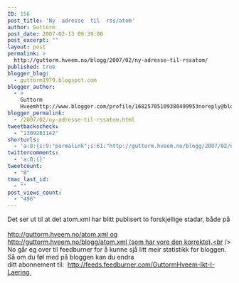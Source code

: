 ```yaml
---
ID: 156
post_title: 'Ny  adresse  til  rss/atom'
author: Guttorm
post_date: 2007-02-13 09:39:00
post_excerpt: ""
layout: post
permalink: >
  http://guttorm.hveem.no/blogg/2007/02/ny-adresse-til-rssatom/
published: true
blogger_blog:
  - guttorm1979.blogspot.com
blogger_author:
  - >
    Guttorm
    Hveemhttp://www.blogger.com/profile/16825705109380499953noreply@blogger.com
blogger_permalink:
  - /2007/02/ny-adresse-til-rssatom.html
tweetbackscheck:
  - "1309281142"
shorturls:
  - 'a:8:{s:9:"permalink";s:61:"http://guttorm.hveem.no/blogg/2007/02/ny-adresse-til-rssatom/";s:7:"tinyurl";s:25:"http://tinyurl.com/csvs5g";s:4:"isgd";s:17:"http://is.gd/h319";s:5:"bitly";s:18:"http://bit.ly/2G4P";s:5:"snipr";s:22:"http://snipr.com/an0tt";s:5:"snurl";s:22:"http://snurl.com/an0tt";s:7:"snipurl";s:24:"http://snipurl.com/an0tt";s:4:"trim";s:17:"http://tr.im/c99c";}'
twittercomments:
  - 'a:0:{}'
tweetcount:
  - "0"
tmac_last_id:
  - ""
post_views_count:
  - "496"
---
```

Det ser ut til at det atom.xml har blitt publisert to forskjellige stadar, både på <br />http://guttorm.hveem.no/atom.xml og<br />http://guttorm.hveem.no/blogg/atom.xml (som har vore den korrekte).<br /><br />No går eg over til feedburner for å kunne sjå litt meir statistikk for bloggen. <br />Så om du føl med på bloggen kan du endra<br />ditt abonnement til:  <a href="http://feeds.feedburner.com/GuttormHveem-Ikt-I-Laering">http://feeds.feedburner.com/GuttormHveem-Ikt-I-Laering </a>